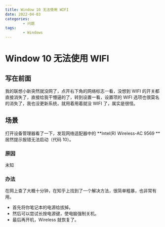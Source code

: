 ```yaml
---
title: Window 10 无法使用 WIFI
date: 2022-04-03
categories:
        - 问题
tags:
        - Windows
---
```


# Window 10 无法使用 WIFI

## 写在前面

我的联想小新突然就没网了，点开右下角的网络标志一看，没想到 WIFI 的开关都直接消失了，直接给我干懵逼的了，转到设置一看，设置项的 WIFI 选项也很莫名的消失了，我也没更新系统，就用着用着就没 WIFI 了，属实是很怪。

## 场景

打开设备管理器看了一下，发现网络适配器中的 **Intel(R) Wireless-AC 9569 **居然提示报错无法启动（代码 10）。

### 原因

未知

### 办法

在网上查了大概十分钟，在知乎上找到了一个解决方法，很简单粗暴，也非常有用。

- 首先将你笔记本的电源给拔掉。
- 然后可以尝试长按电源键，使电脑强制关机。
- 最后再开机，Wireless 就恢复了。
